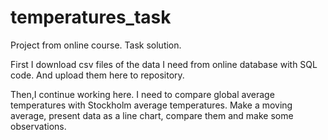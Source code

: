 # temperatures_task
Project from online course. Task solution.

First I download csv files of the data I need from online database with SQL code. And upload them here to repository.

Then,I continue working here. I need to compare global average temperatures with Stockholm average temperatures.
Make a moving average, present data as a line chart, compare them and make some observations.
